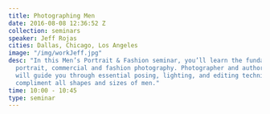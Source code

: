 ```yaml
---
title: Photographing Men
date: 2016-08-08 12:36:52 Z
collection: seminars
speaker: Jeff Rojas
cities: Dallas, Chicago, Los Angeles
image: "/img/workJeff.jpg"
desc: "In this Men’s Portrait & Fashion seminar, you’ll learn the fundamentals of men’s
  portrait, commercial and fashion photography. Photographer and author, Jeff Rojas
  will guide you through essential posing, lighting, and editing techniques that will
  compliment all shapes and sizes of men."
time: 10:00 - 10:45
type: seminar
---
```

